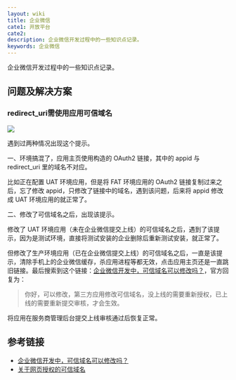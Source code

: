 ```yaml
---
layout: wiki
title: 企业微信
cate1: 开放平台
cate2:
description: 企业微信开发过程中的一些知识点记录。
keywords: 企业微信
---
```


企业微信开发过程中的一些知识点记录。

## 问题及解决方案

### redirect_uri需使用应用可信域名

![](/wiki/wxwork-redirect-uri.jpg)

遇到过两种情况出现这个提示。

一、环境搞混了，应用主页使用构造的 OAuth2 链接，其中的 appid 与 redirect_uri 里的域名不对应。

比如正在配置 UAT 环境应用，但是将 FAT 环境应用的 OAuth2 链接复制过来之后，忘了修改 appid，只修改了链接中的域名，遇到该问题，后来将 appid 修改成 UAT 环境应用的就正常了。

二、修改了可信域名之后，出现该提示。

修改了 UAT 环境应用（未在企业微信提交上线）的可信域名之后，遇到了该提示，因为是测试环境，直接将测试安装的企业删除后重新测试安装，就正常了。

但修改了生产环境应用（已在企业微信提交上线）的可信域名之后，一直是该提示，清除手机上的企业微信缓存，杀应用进程等都无效，点击应用主页还是一直跳旧链接。最后搜索到这个链接：[企业微信开发中，可信域名可以修改吗？][1]，官方回复为：

> 你好，可以修改，第三方应用修改可信域名，没上线的需要重新授权，已上线的需要重新提交审核，才会生效。

将应用在服务商管理后台提交上线审核通过后恢复正常。

## 参考链接

- [企业微信开发中，可信域名可以修改吗？][1]
- [关于网页授权的可信域名][2]

[1]: https://developers.weixin.qq.com/community/develop/doc/0006acd7bd8b9063105bf7a295b800
[2]: https://work.weixin.qq.com/api/doc/90000/90135/91335#%E4%BD%BF%E7%94%A8OAuth2%E5%89%8D%E9%A1%BB%E7%9F%A5
